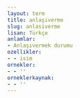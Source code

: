 ```yaml
---
layout: term
title: anlaşıverme
slug: anlasiverme
lisan: Türkçe
anlamlar:
- Anlaşıvermek durumu
ozellikler:
- - isim
ornekler:
- - ''
orneklerkaynak:
- - ''
---
```

